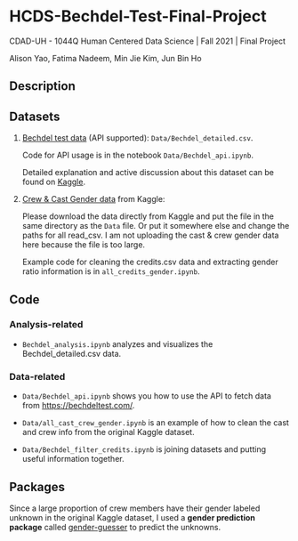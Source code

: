# HCDS-Bechdel-Test-Final-Project

CDAD-UH - 1044Q Human Centered Data Science | Fall 2021 | Final Project

Alison Yao, Fatima Nadeem, Min Jie Kim, Jun Bin Ho

## Description

## Datasets

1. [Bechdel test data](https://bechdeltest.com/) (API supported):
   `Data/Bechdel_detailed.csv`.

   Code for API usage is in the notebook `Data/Bechdel_api.ipynb`.

   Detailed explanation and active discussion about this dataset can be found on [Kaggle](https://www.kaggle.com/alisonyao/movie-bechdel-test-scores).

2. [Crew & Cast Gender data](https://www.kaggle.com/rounakbanik/the-movies-dataset?select=credits.csv) from Kaggle:

   Please download the data directly from Kaggle and put the file in the same directory as the `Data` file. Or put it somewhere else and change the paths for all read_csv. I am not uploading the cast & crew gender data here because the file is too large.

   Example code for cleaning the credits.csv data and extracting gender ratio information is in `all_credits_gender.ipynb`.

   <!-- TODO: post Kaggle notebook -->

## Code

### Analysis-related

- `Bechdel_analysis.ipynb` analyzes and visualizes the Bechdel_detailed.csv data.

### Data-related

- `Data/Bechdel_api.ipynb` shows you how to use the API to fetch data from https://bechdeltest.com/.

- `Data/all_cast_crew_gender.ipynb` is an example of how to clean the cast and crew info from the original Kaggle dataset.

- `Data/Bechdel_filter_credits.ipynb` is joining datasets and putting useful information together.

## Packages

Since a large proportion of crew members have their gender labeled unknown in the original Kaggle dataset, I used a **gender prediction package** called [gender-guesser](https://pypi.org/project/gender-guesser/) to predict the unknowns.
